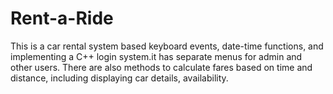 # Rent-a-Ride
 This is a car rental system based keyboard events, date-time functions, and implementing a C++ login system.it has separate menus for admin and other users. 
 There are also methods to calculate fares based on time and distance, including displaying car details, availability.
